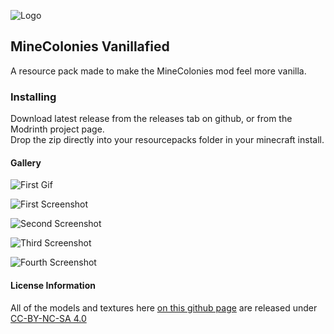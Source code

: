 
![Logo](https://github.com/skellyys/minecolonies-vanilla-resourcepack/blob/resources/minecoloniesvanillafied.png)


## MineColonies Vanillafied

A resource pack made to make the MineColonies mod feel more vanilla.


### Installing
Download latest release from the releases tab on github, or from the Modrinth project page.\
Drop the zip directly into your resourcepacks folder in your minecraft install.
#### Gallery

![First Gif](https://github.com/skellyys/minecolonies-vanilla-resourcepack/blob/resources/comparemcvf.gif)

![First Screenshot](https://github.com/skellyys/minecolonies-vanilla-resourcepack/blob/resources/screenshot1.png)

![Second Screenshot](https://github.com/skellyys/minecolonies-vanilla-resourcepack/blob/resources/screenshot2.png)

![Third Screenshot](https://github.com/skellyys/minecolonies-vanilla-resourcepack/blob/resources/screenshot3.png)

![Fourth Screenshot](https://github.com/skellyys/minecolonies-vanilla-resourcepack/blob/resources/screenshot4.png)
#### License Information

All of the models and textures here [on this github page](https://github.com/skellyys/minecolonies-vanilla-resourcepack) are released under [CC-BY-NC-SA 4.0](https://creativecommons.org/licenses/by-nc-sa/4.0/)

